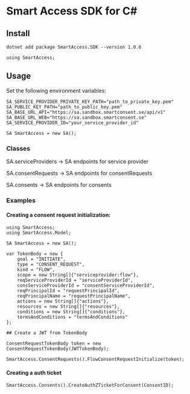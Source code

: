 # Smart Access SDK for C#

##  Install

`dotnet add package SmartAccess.SDK --version 1.0.6`

`using SmartAccess;`

## Usage

Set the following environment variables:

```
SA_SERVICE_PROVIDER_PRIVATE_KEY_PATH="path_to_private_key.pem"
SA_PUBLIC_KEY_PATH="path_to_public_key.pem"
SA_BASE_URL_API="https://sa.sandbox.smartconsent.se/api/v1"
SA_BASE_URL_WEB="https://sa.sandbox.smartconsent.se"
SA_SERVICE_PROVIDER_ID="your_service_provider_id"
```

`SA SmartAccess = new SA();`

### Classes

SA.serviceProviders -> SA endpoints for service provider

SA.consentRequests -> SA endpoints for consentRequests

SA.consents -> SA endpoints for consents

### Examples

#### Creating a consent request initialization:

```
using SmartAccess;
using SmartAccess.Model;

SA SmartAccess = new SA();

var TokenBody = new {
    goal = "INITIATE",
    type = "CONSENT_REQUEST",
    kind = "FLOW",
    scope = new String[]{"serviceprovider:flow"},
    reqServiceProviderId = "serviceProviderId",
    consServiceProviderId = "consentServiceProviderId",
    reqPrincipalId = "requestPrincipalId",
    reqPrincipalName = "requestPrincipalName",
    actions = new String[]{"actions"},
    resources = new String[]{"resources"},
    conditions = new String[]{"conditions"},
    termsAndConditions = "termsAndConditions"
};

## Create a JWT from TokenBody

ConsentRequestTokenBody token = new ConsentRequestTokenBody(JWTTokenBody);

SmartAccess.ConsentRequests().FlowConsentRequestInitialize(token);
```

#### Creating a auth ticket

`SmartAccess.Consents().CreateAuthZTicketForConsent(ConsentID);`
